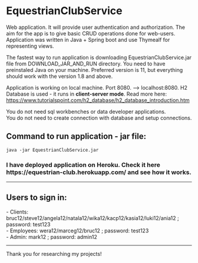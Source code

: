 # EquestrianClubService
Web application. It will provide user authentication and authorization. The aim for the app is to give basic CRUD operations done for web-users.
Application was written in Java + Spring boot and use Thymealf for representing views.

The fastest way to run application is downloading EquestrianClubService.jar file from DOWNLOAD_JAR_AND_RUN directory. 
You need to have preinstaled Java on your machine. Preferred version is 11, but everything should work with the version 1.8 and above.

Application is working on local machine. Port 8080. --> localhost:8080. H2 Database is used - it runs in <b>client-server mode</b>. 
Read more here: https://www.tutorialspoint.com/h2_database/h2_database_introduction.htm 

You do not need sql workbenches or data developer applications. <br>
You do not need to create connection with database and setup connections.

<h2>Command to run application - jar file: </h2>

```
java -jar EquestrianClubService.jar
```
<h3>I have deployed application on Heroku. Check it here https://equestrian-club.herokuapp.com/ and see how it works.</h3>
<hr>
<h2>Users to sign in:</h2>
- Clients: bruc12/steve12/angela12/natala12/wika12/kacp12/kasia12/luki12/ania12 ; password: test123
<br>
- Employees: wera12/marceg12/bruc12 ; password: test123
<br>
- Admin: mark12 ; password: admin12
<hr>
Thank you for researching my projects! 
